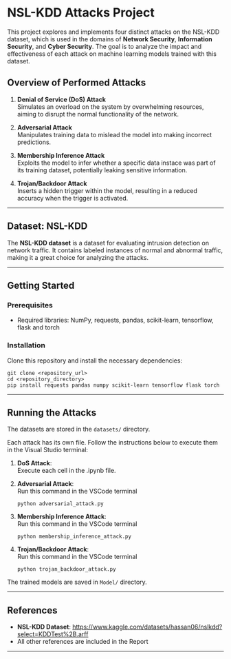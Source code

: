 # NSL-KDD Attacks Project

This project explores and implements four distinct attacks on the NSL-KDD dataset, which is  used in the domains of **Network Security**, **Information Security**, and **Cyber Security**. The goal is to analyze the impact and effectiveness of each attack on machine learning models trained with this dataset.

## Overview of Performed Attacks

1. **Denial of Service (DoS) Attack**  
   Simulates an overload on the system by overwhelming resources, aiming to disrupt the normal functionality of the network.

2. **Adversarial Attack**  
   Manipulates training data to mislead the model into making incorrect predictions.

3. **Membership Inference Attack**  
   Exploits the model to infer whether a specific data instace was part of its training dataset, potentially leaking sensitive information.

4. **Trojan/Backdoor Attack**  
   Inserts a hidden trigger within the model, resulting in a reduced accuracy when the trigger is activated.

---

## Dataset: NSL-KDD

The **NSL-KDD dataset** is a dataset for evaluating intrusion detection on network traffic. It contains labeled instances of normal and abnormal traffic, making it a great choice for analyzing the attacks.

---

## Getting Started

### Prerequisites
- Required libraries: NumPy, requests, pandas, scikit-learn, tensorflow, flask and torch

### Installation
Clone this repository and install the necessary dependencies:
```
git clone <repository_url>
cd <repository_directory>
pip install requests pandas numpy scikit-learn tensorflow flask torch
```

---

## Running the Attacks

The datasets are stored in the `datasets/` directory.

Each attack has its own file. Follow the instructions below to execute them in the Visual Studio terminal:

1. **DoS Attack**:  
   Execute each cell in the .ipynb file.

2. **Adversarial Attack**:  
   Run this command in the VSCode terminal  
   ```
   python adversarial_attack.py
   ```

4. **Membership Inference Attack**:  
   Run this command in the VSCode terminal  
   ```
   python membership_inference_attack.py
   ```

6. **Trojan/Backdoor Attack**:  
   Run this command in the VSCode terminal  
   ```
   python trojan_backdoor_attack.py
   ```

The trained models are saved in  `Model/` directory.

---

## References

- **NSL-KDD Dataset**: https://www.kaggle.com/datasets/hassan06/nslkdd?select=KDDTest%2B.arff
- All other references are included in the Report
---
